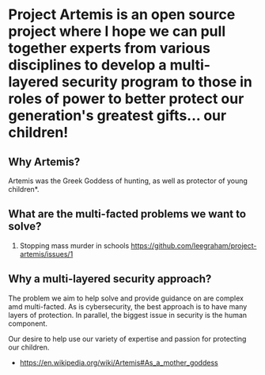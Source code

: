 # Project Artemis is an open source project where I hope we can pull together experts from various disciplines to develop a multi-layered security program to those in roles of power to better protect our generation's greatest gifts... our children!


## Why Artemis?
Artemis was the Greek Goddess of hunting, as well as protector of young children*. 


## What are the multi-facted problems we want to solve?
1. Stopping mass murder in schools https://github.com/leegraham/project-artemis/issues/1


## Why a multi-layered security approach?
The problem we aim to help solve and provide guidance on are complex amd multi-facted. As is cybersecurity, the best approach is to have many layers of protection. In parallel, the biggest issue in security is the human component. 

Our desire to help use our variety of expertise and passion for protecting our children. 




* https://en.wikipedia.org/wiki/Artemis#As_a_mother_goddess
